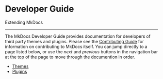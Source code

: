 # Developer Guide

Extending MkDocs

---

The MkDocs Developer Guide provides documentation for developers of third
party themes and plugins. Please see the [Contributing Guide] for information
on contributing to MkDocs itself. You can jump directly to a page listed
below, or use the *next* and *previous* buttons in the navigation bar at the
top of the page to move through the documention in order.

- [Themes](themes.md)
- [Plugins](plugins.md)

[Contributing Guide]: ../about/contributing.md
